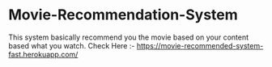 # Movie-Recommendation-System
This system basically recommend you the movie based on your content based what you watch.
Check Here :- https://movie-recommended-system-fast.herokuapp.com/ 


<a href="/home/tejas/Pictures/1.png
"></a>
